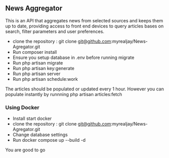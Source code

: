 
## News Aggregator

This is an API that aggregates news from selected sources and keeps them up to date, providing access to front end devices to query articles bases on search, filter parameters and user preferences.

- clone the repository : git clone git@github.com:myrealjay/News-Agregator.git
- Run composer install
- Ensure you setup database in .env before running migrate
- Run php artisan migrate
- Run php artisan key:generate
- Run php artisan server
- Run php artisan schedule:work

The articles should be populated or updated every 1 hour. However you can populate instantly by runnning php artisan articles:fetch

### Using Docker
- Install start docker
- clone the repository : git clone git@github.com:myrealjay/News-Agregator.git
- Change database settings
- Run docker compose up --build -d

You are good to go

